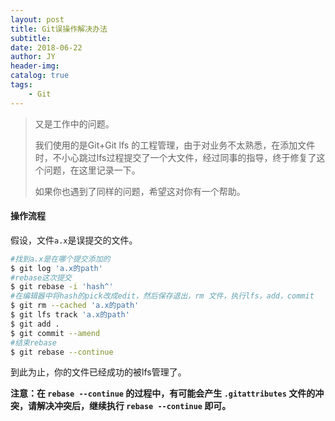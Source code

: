 ```yaml
---
layout: post
title: Git误操作解决办法
subtitle: 
date: 2018-06-22
author: JY
header-img: 
catalog: true
tags: 
    - Git
---
```

> 又是工作中的问题。
>
> 我们使用的是Git+Git lfs 的工程管理，由于对业务不太熟悉，在添加文件时，不小心跳过lfs过程提交了一个大文件，经过同事的指导，终于修复了这个问题，在这里记录一下。
>
> 如果你也遇到了同样的问题，希望这对你有一个帮助。


#### 操作流程

假设，文件`a.x`是误提交的文件。

```bash
#找到a.x是在哪个提交添加的
$ git log 'a.x的path'
#rebase这次提交
$ git rebase -i 'hash^'
#在编辑器中将hash的pick改成edit，然后保存退出，rm 文件，执行lfs，add，commit
$ git rm --cached 'a.x的path'
$ git lfs track 'a.x的path'
$ git add .
$ git commit --amend
#结束rebase
$ git rebase --continue
```

到此为止，你的文件已经成功的被lfs管理了。

__注意：在 `rebase --continue` 的过程中，有可能会产生 `.gitattributes` 文件的冲突，请解决冲突后，继续执行 `rebase --continue` 即可。__

